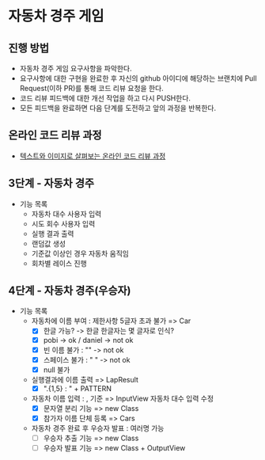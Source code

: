 # 자동차 경주 게임
## 진행 방법
* 자동차 경주 게임 요구사항을 파악한다.
* 요구사항에 대한 구현을 완료한 후 자신의 github 아이디에 해당하는 브랜치에 Pull Request(이하 PR)를 통해 코드 리뷰 요청을 한다.
* 코드 리뷰 피드백에 대한 개선 작업을 하고 다시 PUSH한다.
* 모든 피드백을 완료하면 다음 단계를 도전하고 앞의 과정을 반복한다.

## 온라인 코드 리뷰 과정
* [텍스트와 이미지로 살펴보는 온라인 코드 리뷰 과정](https://github.com/next-step/nextstep-docs/tree/master/codereview)

## 3단계 - 자동차 경주
* 기능 목록
  * 자동차 대수 사용자 입력
  * 시도 회수 사용자 입력
  * 실행 결과 출력
  * 랜덤값 생성
  * 기준값 이상인 경우 자동차 움직임
  * 회차별 레이스 진행

## 4단계 - 자동차 경주(우승자)
* 기능 목록
  * 자동차에 이름 부여 : 제한사항 5글자 초과 불가 => Car
    * [x] 한글 가능? -> 한글 한글자는 몇 글자로 인식?
    * [x] pobi -> ok / daniel -> not ok
    * [x] 빈 이름 불가 : "" -> not ok
    * [x] 스페이스 불가 : "     " -> not ok
    * [x] null 불가
  * 실행결과에 이름 출력 => LapResult
    * [x] ".{1,5} : " + PATTERN
  * 자동차 이름 입력 : , 기준 => InputView 자동차 대수 입력 수정
    * [x] 문자열 분리 기능 => new Class
    * [x] 참가자 이름 단체 등록 => Cars
  * 자동차 경주 완료 후 우승자 발표 : 여러명 가능
    * [ ] 우승자 추출 기능 => new Class
    * [ ] 우승자 발표 기능 => new Class + OutputView